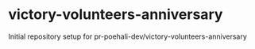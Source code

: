 # victory-volunteers-anniversary

Initial repository setup for pr-poehali-dev/victory-volunteers-anniversary